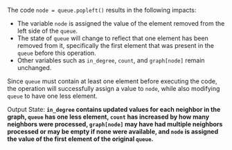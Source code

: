 The code `node = queue.popleft()` results in the following impacts:

- The variable `node` is assigned the value of the element removed from the left side of the `queue`. 
- The state of `queue` will change to reflect that one element has been removed from it, specifically the first element that was present in the `queue` before this operation.
- Other variables such as `in_degree`, `count`, and `graph[node]` remain unchanged.

Since `queue` must contain at least one element before executing the code, the operation will successfully assign a value to `node`, while also modifying `queue` to have one less element.

Output State: **`in_degree` contains updated values for each neighbor in the graph, `queue` has one less element, `count` has increased by how many neighbors were processed, `graph[node]` may have had multiple neighbors processed or may be empty if none were available, and `node` is assigned the value of the first element of the original `queue`.**
